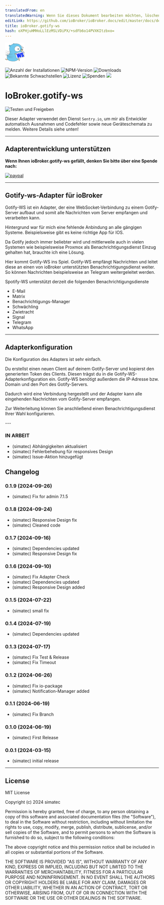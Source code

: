 ```yaml
---
translatedFrom: en
translatedWarning: Wenn Sie dieses Dokument bearbeiten möchten, löschen Sie bitte das Feld "translationsFrom". Andernfalls wird dieses Dokument automatisch erneut übersetzt
editLink: https://github.com/ioBroker/ioBroker.docs/edit/master/docs/de/adapterref/iobroker.gotify-ws/README.md
title: ioBroker.gotify-ws
hash: oXPHjuHMHoLLlEzMSLVDiPX/+sdFb6o14PVXKItzbxo=
---
```

![Logo](../../../en/adapterref/iobroker.gotify-ws/admin/gotify-ws.png)

![Anzahl der Installationen](http://iobroker.live/badges/gotify-ws-stable.svg)
![NPM-Version](http://img.shields.io/npm/v/iobroker.gotify-ws.svg)
![Downloads](https://img.shields.io/npm/dm/iobroker.gotify-ws.svg)
![Bekannte Schwachstellen](https://snyk.io/test/github/simatec/ioBroker.gotify-ws/badge.svg)
![Lizenz](https://img.shields.io/github/license/simatec/ioBroker.gotify-ws?style=flat)
![Spenden](https://img.shields.io/badge/paypal-donate%20|%20spenden-blue.svg)
![](https://img.shields.io/static/v1?label=Sponsor&message=%E2%9D%A4&logo=GitHub&color=%23fe8e86)

# IoBroker.gotify-ws
![Testen und Freigeben](https://github.com/simatec/ioBroker.gotify-ws/workflows/Test%20and%20Release/badge.svg)

Dieser Adapter verwendet den Dienst `Sentry.io`, um mir als Entwickler automatisch Ausnahmen und Codefehler sowie neue Geräteschemata zu melden. Weitere Details siehe unten!

---

## Adapterentwicklung unterstützen
**Wenn Ihnen ioBroker.gotify-ws gefällt, denken Sie bitte über eine Spende nach:**

[![paypal](https://www.paypalobjects.com/en_US/DK/i/btn/btn_donateCC_LG.gif)](https://paypal.me/mk1676)

---

## Gotify-ws-Adapter für ioBroker
Gotify-WS ist ein Adapter, der eine WebSocket-Verbindung zu einem Gotify-Server aufbaut und somit alle Nachrichten vom Server empfangen und verarbeiten kann.

Hintergrund war für mich eine fehlende Anbindung an alle gängigen Systeme.
Beispielsweise gibt es keine richtige App für IOS.

Da Gotify jedoch immer beliebter wird und mittlerweile auch in vielen Systemen wie beispielsweise Proxmox als Benachrichtigungsdienst Einzug gehalten hat, brauchte ich eine Lösung.

Hier kommt Gotify-WS ins Spiel.
Gotify-WS empfängt Nachrichten und leitet diese an einen von ioBroker unterstützten Benachrichtigungsdienst weiter. So können Nachrichten beispielsweise an Telegram weitergeleitet werden.

Spotify-WS unterstützt derzeit die folgenden Benachrichtigungsdienste

* E-Mail
* Matrix
* Benachrichtigungs-Manager
* Schwächling
* Zwietracht
* Signal
* Telegram
* WhatsApp

---

## Adapterkonfiguration
Die Konfiguration des Adapters ist sehr einfach.

Du erstellst einen neuen Client auf deinem Gotify-Server und kopierst den generierten Token des Clients.
Diesen trägst du in die Gotify-WS-Adapterkonfiguration ein.
Gotify-WS benötigt außerdem die IP-Adresse bzw. Domain und den Port des Gotify-Servers.

Dadurch wird eine Verbindung hergestellt und der Adapter kann alle eingehenden Nachrichten vom Gotify-Server empfangen.

Zur Weiterleitung können Sie anschließend einen Benachrichtigungsdienst Ihrer Wahl konfigurieren.

--- <!-- ### **IN ARBEIT** -->

### **IN ARBEIT**
* (simatec) Abhängigkeiten aktualisiert
* (simatec) Fehlerbehebung für responsives Design
* (simatec) Issue-Aktion hinzugefügt

## Changelog
### 0.1.9 (2024-09-26)
* (simatec) Fix for admin 7.1.5

### 0.1.8 (2024-09-24)
* (simatec) Responsive Design fix
* (simatec) Cleaned code

### 0.1.7 (2024-09-16)
* (simatec) Dependencies updated
* (simatec) Responsive Design fix

### 0.1.6 (2024-09-10)
* (simatec) Fix Adapter Check
* (simatec) Dependencies updated
* (simatec) Responsive Design added

### 0.1.5 (2024-07-22)
* (simatec) small fix

### 0.1.4 (2024-07-19)
* (simatec) Dependencies updated

### 0.1.3 (2024-07-17)
* (simatec) Fix Test & Release
* (simatec) Fix Timeout

### 0.1.2 (2024-06-26)
* (simatec) Fix io-package
* (simatec) Notification-Manager added

### 0.1.1 (2024-06-19)
* (simatec) Fix Branch

### 0.1.0 (2024-06-19)
* (simatec) First Release

### 0.0.1 (2024-03-15)
* (simatec) initial release

---

## License

MIT License

Copyright (c) 2024 simatec

Permission is hereby granted, free of charge, to any person obtaining a copy
of this software and associated documentation files (the "Software"), to deal
in the Software without restriction, including without limitation the rights
to use, copy, modify, merge, publish, distribute, sublicense, and/or sell
copies of the Software, and to permit persons to whom the Software is
furnished to do so, subject to the following conditions:

The above copyright notice and this permission notice shall be included in all
copies or substantial portions of the Software.

THE SOFTWARE IS PROVIDED "AS IS", WITHOUT WARRANTY OF ANY KIND, EXPRESS OR
IMPLIED, INCLUDING BUT NOT LIMITED TO THE WARRANTIES OF MERCHANTABILITY,
FITNESS FOR A PARTICULAR PURPOSE AND NONINFRINGEMENT. IN NO EVENT SHALL THE
AUTHORS OR COPYRIGHT HOLDERS BE LIABLE FOR ANY CLAIM, DAMAGES OR OTHER
LIABILITY, WHETHER IN AN ACTION OF CONTRACT, TORT OR OTHERWISE, ARISING FROM,
OUT OF OR IN CONNECTION WITH THE SOFTWARE OR THE USE OR OTHER DEALINGS IN THE
SOFTWARE.